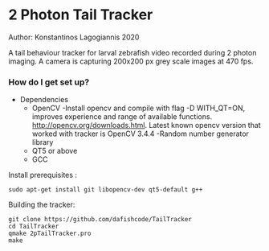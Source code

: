 # 2 Photon Tail Tracker

Author: Konstantinos Lagogiannis 2020

A tail behaviour tracker for larval zebrafish video recorded during 2 photon imaging.
A camera is capturing 200x200 px grey scale images at 470 fps.

### How do I get set up? ###
* Dependencies
    - OpenCV
        -Install opencv and compile with flag -D WITH_QT=ON, improves experience and range of available functions.
        http://opencv.org/downloads.html. Latest known opencv version that worked with tracker is OpenCV 3.4.4
        -Random number generator library
    - QT5 or above
    - GCC

Install prerequisites :

```
sudo apt-get install git libopencv-dev qt5-default g++ 
```

Building the tracker:

```
git clone https://github.com/dafishcode/TailTracker
cd TailTracker
qmake 2pTailTracker.pro
make
```
